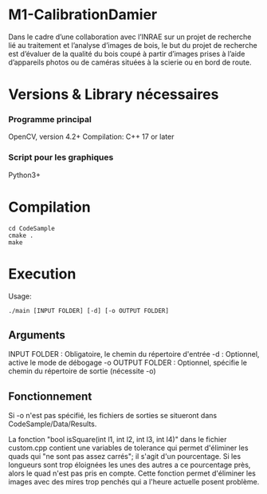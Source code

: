 # M1-CalibrationDamier
Dans le cadre d’une collaboration avec l’INRAE sur un projet de recherche lié au traitement et l’analyse d’images de bois, le but du projet de recherche est d’évaluer de la qualité du bois coupé à partir d’images prises à l’aide d’appareils photos ou de caméras situées à la scierie ou en bord de route.

# Versions & Library nécessaires
### Programme principal
OpenCV, version 4.2+
Compilation: C++ 17 or later

### Script pour les graphiques
Python3+

# Compilation
```
cd CodeSample
cmake .
make
```

# Execution
Usage: 
```
./main [INPUT FOLDER] [-d] [-o OUTPUT FOLDER]
```
## Arguments
INPUT FOLDER   : Obligatoire, le chemin du répertoire d'entrée
-d             : Optionnel, active le mode de débogage
-o OUTPUT FOLDER : Optionnel, spécifie le chemin du répertoire de sortie (nécessite -o)

## Fonctionnement
Si -o n'est pas spécifié, les fichiers de sorties se situeront dans CodeSample/Data/Results.

La fonction "bool isSquare(int l1, int l2, int l3, int l4)" dans le fichier custom.cpp contient une variables de tolerance qui permet d'éliminer les quads qui "ne sont pas assez carrés"; il s'agit d'un pourcentage. Si les longueurs sont trop éloignées les unes des autres a ce pourcentage près, alors le quad n'est pas pris en compte. 
Cette fonction permet d'éliminer les images avec des mires trop penchés qui a l'heure actuelle posent problème.